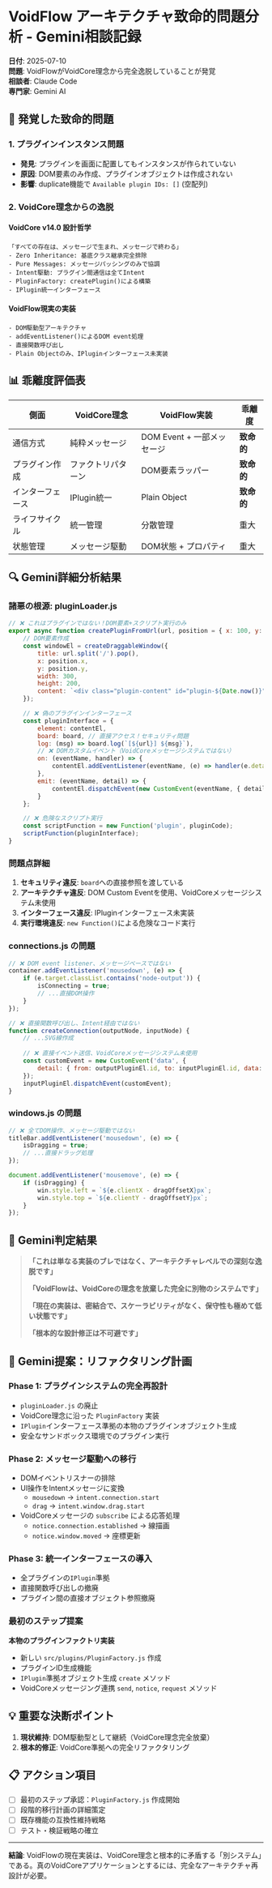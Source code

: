 # VoidFlow アーキテクチャ致命的問題分析 - Gemini相談記録

**日付**: 2025-07-10  
**問題**: VoidFlowがVoidCore理念から完全逸脱していることが発覚  
**相談者**: Claude Code  
**専門家**: Gemini AI  

## 🚨 発覚した致命的問題

### 1. プラグインインスタンス問題
- **発見**: プラグインを画面に配置してもインスタンスが作られていない
- **原因**: DOM要素のみ作成、プラグインオブジェクトは作成されない
- **影響**: duplicate機能で `Available plugin IDs: []` (空配列)

### 2. VoidCore理念からの逸脱

#### VoidCore v14.0 設計哲学
```
「すべての存在は、メッセージで生まれ、メッセージで終わる」
- Zero Inheritance: 基底クラス継承完全排除
- Pure Messages: メッセージパッシングのみで協調
- Intent駆動: プラグイン間通信は全てIntent
- PluginFactory: createPlugin()による構築
- IPlugin統一インターフェース
```

#### VoidFlow現実の実装
```
- DOM駆動型アーキテクチャ
- addEventListener()によるDOM event処理
- 直接関数呼び出し
- Plain Objectのみ、IPluginインターフェース未実装
```

## 📊 乖離度評価表

| 側面 | VoidCore理念 | VoidFlow実装 | 乖離度 |
|------|-------------|-------------|--------|
| 通信方式 | 純粋メッセージ | DOM Event + 一部メッセージ | **致命的** |
| プラグイン作成 | ファクトリパターン | DOM要素ラッパー | **致命的** |
| インターフェース | IPlugin統一 | Plain Object | **致命的** |
| ライフサイクル | 統一管理 | 分散管理 | 重大 |
| 状態管理 | メッセージ駆動 | DOM状態 + プロパティ | 重大 |

## 🔍 Gemini詳細分析結果

### 諸悪の根源: pluginLoader.js

```javascript
// ❌ これはプラグインではない！DOM要素+スクリプト実行のみ
export async function createPluginFromUrl(url, position = { x: 100, y: 100 }) {
    // DOM要素作成
    const windowEl = createDraggableWindow({
        title: url.split('/').pop(),
        x: position.x,
        y: position.y,
        width: 300,
        height: 200,
        content: `<div class="plugin-content" id="plugin-${Date.now()}"></div>`
    });

    // ❌ 偽のプラグインインターフェース
    const pluginInterface = {
        element: contentEl,
        board: board, // 直接アクセス！セキュリティ問題
        log: (msg) => board.log(`[${url}] ${msg}`),
        // ❌ DOMカスタムイベント（VoidCoreメッセージシステムではない）
        on: (eventName, handler) => {
            contentEl.addEventListener(eventName, (e) => handler(e.detail));
        },
        emit: (eventName, detail) => {
            contentEl.dispatchEvent(new CustomEvent(eventName, { detail }));
        }
    };

    // ❌ 危険なスクリプト実行
    const scriptFunction = new Function('plugin', pluginCode);
    scriptFunction(pluginInterface);
}
```

### 問題点詳細

1. **セキュリティ違反**: `board`への直接参照を渡している
2. **アーキテクチャ違反**: DOM Custom Eventを使用、VoidCoreメッセージシステム未使用
3. **インターフェース違反**: IPluginインターフェース未実装
4. **実行環境違反**: `new Function()`による危険なコード実行

### connections.js の問題

```javascript
// ❌ DOM event listener、メッセージベースではない
container.addEventListener('mousedown', (e) => {
    if (e.target.classList.contains('node-output')) {
        isConnecting = true;
        // ...直接DOM操作
    }
});

// ❌ 直接関数呼び出し、Intent経由ではない
function createConnection(outputNode, inputNode) {
    // ...SVG線作成
    
    // ❌ 直接イベント送信、VoidCoreメッセージシステム未使用
    const customEvent = new CustomEvent('data', {
        detail: { from: outputPluginEl.id, to: inputPluginEl.id, data: "some data" }
    });
    inputPluginEl.dispatchEvent(customEvent);
}
```

### windows.js の問題

```javascript
// ❌ 全てDOM操作、メッセージ駆動ではない
titleBar.addEventListener('mousedown', (e) => {
    isDragging = true;
    // ...直接ドラッグ処理
});

document.addEventListener('mousemove', (e) => {
    if (isDragging) {
        win.style.left = `${e.clientX - dragOffsetX}px`;
        win.style.top = `${e.clientY - dragOffsetY}px`;
    }
});
```

## 🎯 Gemini判定結果

> **「これは単なる実装のブレではなく、アーキテクチャレベルでの深刻な逸脱です」**
> 
> **「VoidFlowは、VoidCoreの理念を放棄した完全に別物のシステムです」**
> 
> **「現在の実装は、密結合で、スケーラビリティがなく、保守性も極めて低い状態です」**
> 
> **「根本的な設計修正は不可避です」**

## 🔧 Gemini提案：リファクタリング計画

### Phase 1: プラグインシステムの完全再設計
- `pluginLoader.js` の廃止
- VoidCore理念に沿った `PluginFactory` 実装
- `IPlugin`インターフェース準拠の本物のプラグインオブジェクト生成
- 安全なサンドボックス環境でのプラグイン実行

### Phase 2: メッセージ駆動への移行
- DOMイベントリスナーの排除
- UI操作をIntentメッセージに変換
  - `mousedown` → `intent.connection.start`
  - `drag` → `intent.window.drag.start`
- VoidCoreメッセージの `subscribe` による応答処理
  - `notice.connection.established` → 線描画
  - `notice.window.moved` → 座標更新

### Phase 3: 統一インターフェースの導入
- 全プラグインの`IPlugin`準拠
- 直接関数呼び出しの撤廃
- プラグイン間の直接オブジェクト参照撤廃

### 最初のステップ提案
**本物のプラグインファクトリ実装**
- 新しい `src/plugins/PluginFactory.js` 作成
- プラグインID生成機能
- `IPlugin`準拠オブジェクト生成 `create` メソッド
- VoidCoreメッセージング連携 `send`, `notice`, `request` メソッド

## 💡 重要な決断ポイント

1. **現状維持**: DOM駆動型として継続（VoidCore理念完全放棄）
2. **根本的修正**: VoidCore準拠への完全リファクタリング

## 📋 アクション項目

- [ ] 最初のステップ承認：`PluginFactory.js` 作成開始
- [ ] 段階的移行計画の詳細策定
- [ ] 既存機能の互換性維持戦略
- [ ] テスト・検証戦略の確立

---

**結論**: VoidFlowの現在実装は、VoidCore理念と根本的に矛盾する「別システム」である。真のVoidCoreアプリケーションとするには、完全なアーキテクチャ再設計が必要。